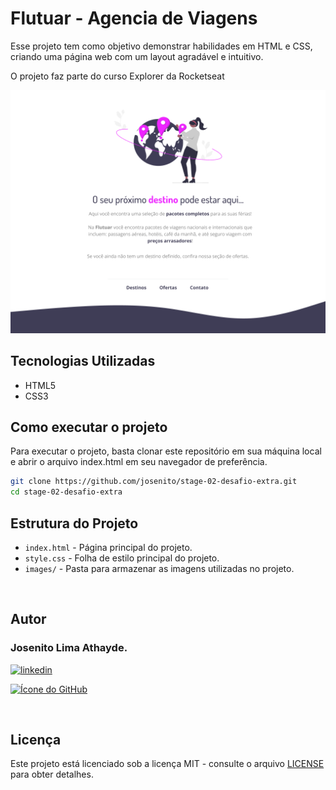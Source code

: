# Flutuar - Agencia de Viagens

Esse projeto tem como objetivo demonstrar habilidades em HTML e CSS, criando uma página web com um layout agradável e intuitivo.

O projeto faz parte do curso Explorer da Rocketseat

![Print de tela do projeto](./images/desktop.png)

## Tecnologias Utilizadas

- HTML5
- CSS3

## Como executar o projeto

Para executar o projeto, basta clonar este repositório em sua máquina local e abrir o arquivo index.html em seu navegador de preferência.

```bash
git clone https://github.com/josenito/stage-02-desafio-extra.git
cd stage-02-desafio-extra 
```

## Estrutura do Projeto

- `index.html` - Página principal do projeto.
- `style.css` - Folha de estilo principal do projeto.
- `images/` - Pasta para armazenar as imagens utilizadas no projeto.

&nbsp;
## Autor

### Josenito Lima Athayde.

[![linkedin](https://img.shields.io/badge/linkedin-0A66C2?style=for-the-badge&logo=linkedin&logoColor=white)](https://www.linkedin.com/in/josenito-lima-athayde-277a8ab3/)

[![Ícone do GitHub](https://img.shields.io/badge/-GitHub-black?style=flat-square&logo=github&logoColor=white)](https://github.com/josenito)


&nbsp;

## Licença

Este projeto está licenciado sob a licença MIT - consulte o arquivo [LICENSE](https://choosealicense.com/licenses/mit/) para obter detalhes.

